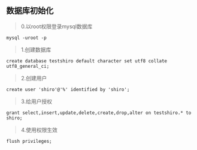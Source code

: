 ## 数据库初始化
> 0.以root权限登录mysql数据库
```
mysql -uroot -p
```
> 1.创建数据库
```
create database testshiro default character set utf8 collate utf8_general_ci;
```
> 2.创建用户
```
create user 'shiro'@'%' identified by 'shiro';
```
> 3.给用户授权
```
grant select,insert,update,delete,create,drop,alter on testshiro.* to shiro;
```
> 4.使用权限生效
```
flush privileges;
```